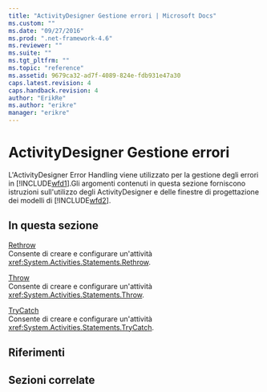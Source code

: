 ```yaml
---
title: "ActivityDesigner Gestione errori | Microsoft Docs"
ms.custom: ""
ms.date: "09/27/2016"
ms.prod: ".net-framework-4.6"
ms.reviewer: ""
ms.suite: ""
ms.tgt_pltfrm: ""
ms.topic: "reference"
ms.assetid: 9679ca32-ad7f-4089-824e-fdb931e47a30
caps.latest.revision: 4
caps.handback.revision: 4
author: "ErikRe"
ms.author: "erikre"
manager: "erikre"
---
```

# ActivityDesigner Gestione errori
L'ActivityDesigner Error Handling viene utilizzato per la gestione degli errori in [!INCLUDE[wfd1](../workflow-designer/includes/wfd1_md.md)].Gli argomenti contenuti in questa sezione forniscono istruzioni sull'utilizzo degli ActivityDesigner e delle finestre di progettazione dei modelli di [!INCLUDE[wfd2](../workflow-designer/includes/wfd2_md.md)].  
  
## In questa sezione  
 [Rethrow](../workflow-designer/rethrow-activity-designer.md)  
 Consente di creare e configurare un'attività <xref:System.Activities.Statements.Rethrow>.  
  
 [Throw](../workflow-designer/throw-activity-designer.md)  
 Consente di creare e configurare un'attività <xref:System.Activities.Statements.Throw>.  
  
 [TryCatch](../workflow-designer/trycatch-activity-designer.md)  
 Consente di creare e configurare un'attività <xref:System.Activities.Statements.TryCatch>.  
  
## Riferimenti  
  
## Sezioni correlate